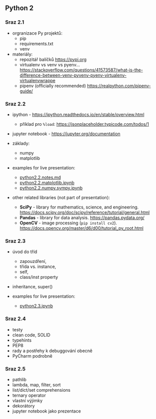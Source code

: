 ## Python 2


### Sraz 2.1
- orgranizace Py projektů:
  - pip
  - requirements.txt
  - venv
- materiály:
  - repozitář balíčků https://pypi.org
  - virtualenv vs venv vs pyenv... https://stackoverflow.com/questions/41573587/what-is-the-difference-between-venv-pyvenv-pyenv-virtualenv-virtualenvwrappe
  - pipenv (officially recommended) https://realpython.com/pipenv-guide/


### Sraz 2.2
- ipython - https://ipython.readthedocs.io/en/stable/overview.html
  - příklad pro `%load`: https://jsonplaceholder.typicode.com/todos/1
- jupyter notebook - https://jupyter.org/documentation
- základy:
  - numpy
  - matplotlib

- examples for live presentation:
  - [python2.2.notes.md](python2.2.notes.md)
  - [python2.2.matplotlib.ipynb](python2.2.matplotlib.ipynb)
  - [python2.2.numpy.sympy.ipynb](python2.2.numpy.sympy.ipynb)

- other related libraries (not part of presentation):
  - **SciPy** - library for mathematics, science, and engineering. https://docs.scipy.org/doc/scipy/reference/tutorial/general.html
  - **Pandas** - library for data analysis. https://pandas.pydata.org/
  - **OpenCV** - image processing (`pip install cv2`). https://docs.opencv.org/master/d6/d00/tutorial_py_root.html

### Sraz 2.3
- úvod do tříd
  - zapouzdření,
  - třída vs. instance,
  - self,
  - class/inst property
- inheritance, super()

- examples for live presentation:
  - [python2.3.ipynb](python2.3.ipynb)

### Sraz 2.4
- testy
- clean code, SOLID
- typehints
- PEP8
- rady a postřehy k debuggování obecně
- PyCharm podrobně

### Sraz 2.5
- pathlib
- lambda, map, filter, sort
- list/dict/set comprehensions
- ternary operator
- vlastní výjimky
- dekorátory
- jupyter notebook jako prezentace
